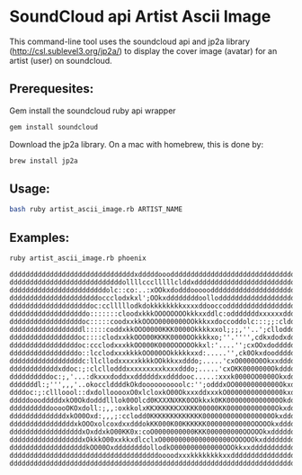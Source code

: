 # SoundCloud api Artist Ascii Image


This command-line tool uses the soundcloud api and jp2a library (http://csl.sublevel3.org/jp2a/)
to display the cover image (avatar) for an artist (user) on soundcloud.

## Prerequesites: 

Gem install the soundcloud ruby api wrapper
```bash
gem install soundcloud
```

Download the jp2a library. On a mac with homebrew, this is done by:
```bash
brew install jp2a
```

## Usage:
```bash
bash ruby artist_ascii_image.rb ARTIST_NAME
```
## Examples:
```bash
ruby artist_ascii_image.rb phoenix
```

    dddddddddddddddddddddddddddddddxdddddooodddddddddddddddddddddddddddddddddd
    ddddddddddddddddddddddddddddollllccclllllclddxdddddddddddddddddddddddddddd
    ddddddddddddddddddddddddolc::co:..:xOOkxdodddooooodddddddddddddddddddddddd
    ddddddddddddddddddddddoccclodxkxl';OOkxddddddddoollodddddddddddddddddddddd
    ddddddddddddddddddddoc:cclllllodkdokkkkkkkkxxxxddooccodddddddddddddddddddd
    dddddddddddddddddddo:::::::cloodxkkkOOOOOOOOkkkxxddlc:odddddddxxxxxxdddddd
    ddddddddddddddddddoc:::::coodxxkkOOOO0000000OOkkkxxdoccoddolc:::;;:clddddd
    ddddddddddddddddddl:::::coddxkkOOO0000KKK0000Okkkkxxol;;;,''..';cllodddddd
    dddddddddddddddddoc::::clodxxkkOOO00KKKK0000OOkkkkxo;''.'''',cdkxdodxddddd
    dddddddddddddddddoc:ccclodxxxkkOO000K000OOOOOOkkxl:'....'';cxOOxdodddddddd
    dddddddddddddddddo::lcclodxxxkkkkOO000OOkkkkkxxd:.....'',ck0Okxdoodddddddd
    ddddddddddddddddddc:llcllodxxxxxkkkkOOkkkxxdddo;.....'cxO0000O0Okxxddddddd
    ddddddddddddxddoc:;:clcllodddxxxxxxxxxkxxxdddo;.....'cxOKK0000000Okddddddd
    ddddddddddoc:;,'...:dkxxxdoddxxddddddxxddddooc.....:xxxk0000OO0000Okxddddd
    dddddddl:;''',,,'..okocclddddkOkdoooooooooolc:'';odddxOO00000000000Okxdddd
    ddddoc:;:cllloool::dxdollooooxO0xlcloxkO00OkxxxddxxxkO00000000000000kxdddd
    dddddooodddddxkO0Okdodddlllok00Olcd0KXXXNXKK0OOkkxk0KK0000000000000Okddddd
    ddddddddddooooOKOxdoll:;,,:oxkkolxKKXKKKKKXXKKK00000KK000000000000Okxddddd
    ddddddddddddddxkO00Oxd:,,,;:cclodd0KKKKKKKKKKKKK00000000000000000Okxdddddd
    ddddddddddddddddxkOOOxolcoxdxxdddokKK000K00KKKKKK00000000000OOOOOkxddddddd
    ddddddddddddddddddxOxddxkO00KK0x:coO0000000000KKK000000000OOOOOkxddddddddd
    ddddddddddddddddddxOkkkO00xxkkxdlcclxO00000000000000000OOOOOOkxddddddddddd
    dddddddddddddddddddkOO00OxddddddddollodkO000000000000OOOkkxxdddddddddddddd
    dddddddddddddddddddddddddddddddddddddoooodxxxkkkkkkkkxxddddddddddddddddddd
    dddddddddddddddddddddddddddddddddddddddddddddddddddddddddddddddddddddddddd


